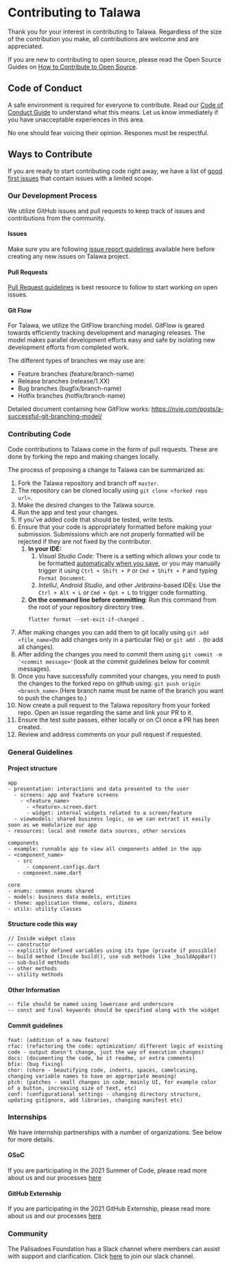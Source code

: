 # Contributing to Talawa
Thank you for your interest in contributing to Talawa. Regardless of the size of the contribution you make, all contributions are welcome and are appreciated. 

If you are new to contributing to open source, please read the Open Source Guides on [How to Contribute to Open Source](https://opensource.guide/how-to-contribute/).

## Code of Conduct
A safe environment is required for everyone to contribute. Read our [Code of Conduct Guide](https://github.com/PalisadoesFoundation/talawa/blob/master/CODE_OF_CONDUCT.md) to understand what this means. Let us know immediately if you have unacceptable experiences in this area.

No one should fear voicing their opinion. Respones must be respectful.

## Ways to Contribute
If you are ready to start contributing code right away, we have a list of [good first issues](https://github.com/PalisadoesFoundation/talawa/labels/good%20first%20issue) that contain issues with a limited scope. 

### Our Development Process
We utilize GitHub issues and pull requests to keep track of issues and contributions from the community. 

#### Issues 
Make sure you are following [issue report guidelines](https://github.com/PalisadoesFoundation/talawa/blob/master/issue-guidelines.md) available here before creating any new issues on Talawa project.

#### Pull Requests
[Pull Request guidelines](https://github.com/PalisadoesFoundation/talawa/blob/master/PR-guidelines.md) is best resource to follow to start working on open issues.

#### Git Flow
For Talawa, we utilize the GitFlow branching model. GitFlow is geared towards efficiently tracking development and managing releases. The model makes parallel development efforts easy and safe by isolating new development efforts from completed work. 

The different types of branches we may use are:
* Feature branches (feature/branch-name)
* Release branches (release/1.XX)
* Bug branches  (bugfix/branch-name)
* Hotfix branches (hotfix/branch-name)

Detailed document containing how GitFlow works: https://nvie.com/posts/a-successful-git-branching-model/

### Contributing Code
Code contributions to Talawa come in the form of pull requests. These are done by forking the repo and making changes locally. 

The process of proposing a change to Talawa can be summarized as:
1. Fork the Talawa repository and branch off `master`.
1. The repository can be cloned locally using `git clone <forked repo url>`.
1. Make the desired changes to the Talawa source.
1. Run the app and test your changes.
1. If you've added code that should be tested, write tests.
1. Ensure that your code is appropriately formatted before making your submission. Submissions which are not properly formatted will be rejected if they are not fixed by the contributor.
    1. **In your IDE:**
        1. *Visual Studio Code:* There is a setting which allows your code to be formatted [automatically when you save](https://stackoverflow.com/a/66538607/15290492), or you may manually trigger it using `Ctrl + Shift + P` or `Cmd + Shift + P` and typing `Format Document`.
        1. *IntelliJ*, *Android Studio*, and other *Jetbrains*-based IDEs. Use the `Ctrl + Alt + L` or `Cmd + Opt + L` to trigger code formatting.
    1. **On the command line before committing**: Run this command from the root of your repository directory tree.
        ```
        flutter format --set-exit-if-changed .
        ```
1. After making changes you can add them to git locally using `git add <file_name>`(to add changes only in a particular file) or `git add .` (to add all changes).
1. After adding the changes you need to commit them using `git commit -m '<commit message>'`(look at the commit guidelines below for commit messages).
1. Once you have successfully commited your changes, you need to push the changes to the forked repo on github using: `git push origin <branch_name>`.(Here branch name must be name of the branch you want to push the changes to.)
1. Now create a pull request to the Talawa repository from your forked repo. Open an issue regarding the same and link your PR to it.
1. Ensure the test suite passes, either locally or on CI once a PR has been created. 
1. Review and address comments on your pull request if requested.

### General Guidelines

#### Project structure

```
app
- presentation: interactions and data presented to the user
  - screens: app and feature screens
    - <feature_name>
      - <feature>.screen.dart
      - widget: internal widgets related to a screen/feature
  - viewmodels: shared business logic, so we can extract it easily soon as we modularize our app
- resources: local and remote data sources, other services

components
- example: runnable app to view all components added in the app
- <component_name>
   - src
      - component.configs.dart
   - component.name.dart

core
- enums: common enums shared
- models: business data models, entities
- theme: application theme, colors, dimens
- utils: utility classes
```

#### Structure code this way

```
// Inside widget class
-- constructor
-- explicitly defined variables using its type (private if possible)
-- build method (Inside build(), use sub methods like _buildAppBar()
-- sub-build methods
-- other methods
-- utility methods
```

#### Other Information

```
-- file should be named using lowercase and underscore
-- const and final keywords should be specified along with the widget
```

#### Commit guidelines

```
feat: (addition of a new feature)
rfac: (refactoring the code: optimization/ different logic of existing code - output doesn't change, just the way of execution changes)
docs: (documenting the code, be it readme, or extra comments)
bfix: (bug fixing)
chor: (chore - beautifying code, indents, spaces, camelcasing, changing variable names to have an appropriate meaning)
ptch: (patches - small changes in code, mainly UI, for example color of a button, increasing size of text, etc)
conf: (configurational settings - changing directory structure, updating gitignore, add libraries, changing manifest etc)
```

### Internships

We have internship partnerships with a number of organizations. See below for more details.

#### GSoC
If you are participating in the 2021 Summer of Code, please read more about us and our processes [here](https://palisadoesfoundation.github.io/talawa-docs/docs/internships/gsoc/gsoc-introduction)

#### GitHub Externship
If you are participating in the 2021 GitHub Externship, please read more about us and our processes [here](https://palisadoesfoundation.github.io/talawa-docs/docs/internships/github/github-introduction)


### Community
The Palisadoes Foundation has a Slack channel where members can assist with support and clarification. Click [here](https://join.slack.com/t/thepalisadoes-dyb6419/shared_invite/zt-nk79xxlg-OxTdlrD7RLaswu8EO_Q5rg) to join our slack channel.
